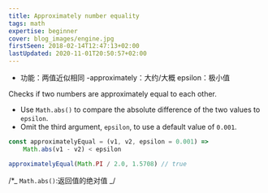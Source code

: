 ```yaml
---
title: Approximately number equality
tags: math
expertise: beginner
cover: blog_images/engine.jpg
firstSeen: 2018-02-14T12:47:13+02:00
lastUpdated: 2020-11-01T20:50:57+02:00
---
```


-   功能：两值近似相同
    -approximately：大约/大概 epsilon：极小值

Checks if two numbers are approximately equal to each other.

-   Use `Math.abs()` to compare the absolute difference of the two values to `epsilon`.
-   Omit the third argument, `epsilon`, to use a default value of `0.001`.

```js
const approximatelyEqual = (v1, v2, epsilon = 0.001) =>
	Math.abs(v1 - v2) < epsilon
```

```js
approximatelyEqual(Math.PI / 2.0, 1.5708) // true
```

/\*_
`Math.abs()`:返回值的绝对值
_/
